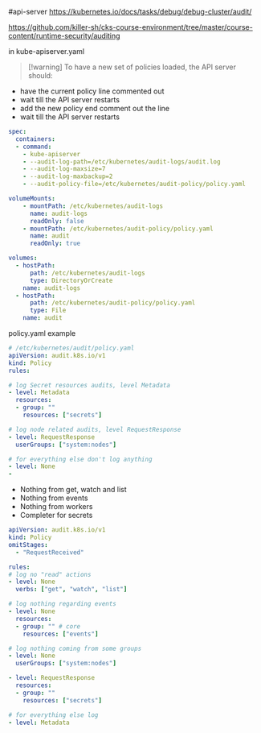 #api-server 
https://kubernetes.io/docs/tasks/debug/debug-cluster/audit/

https://github.com/killer-sh/cks-course-environment/tree/master/course-content/runtime-security/auditing

in kube-apiserver.yaml

>[!warning] To have a new set of policies loaded, the API server should:
- have the current policy line commented out
- wait till the API server restarts
- add the new policy end comment out the line
- wait till the API server restarts

```yaml
spec:
  containers:
  - command:
    - kube-apiserver
    - --audit-log-path=/etc/kubernetes/audit-logs/audit.log
    - --audit-log-maxsize=7
    - --audit-log-maxbackup=2
    - --audit-policy-file=/etc/kubernetes/audit-policy/policy.yaml
```

```yaml
volumeMounts:
    - mountPath: /etc/kubernetes/audit-logs
      name: audit-logs
      readOnly: false
    - mountPath: /etc/kubernetes/audit-policy/policy.yaml
      name: audit
      readOnly: true
```

```yaml
volumes:
  - hostPath:
      path: /etc/kubernetes/audit-logs
      type: DirectoryOrCreate
    name: audit-logs
  - hostPath:
      path: /etc/kubernetes/audit-policy/policy.yaml
      type: File
    name: audit
```

policy.yaml example

```yaml
# /etc/kubernetes/audit/policy.yaml
apiVersion: audit.k8s.io/v1
kind: Policy
rules:

# log Secret resources audits, level Metadata
- level: Metadata
  resources:
  - group: ""
    resources: ["secrets"]

# log node related audits, level RequestResponse
- level: RequestResponse
  userGroups: ["system:nodes"]

# for everything else don't log anything
- level: None
- 
```

- Nothing from get, watch and list
- Nothing from events
- Nothing from workers
- Completer for secrets

```yaml
apiVersion: audit.k8s.io/v1
kind: Policy
omitStages:
  - "RequestReceived"

rules:
# log no "read" actions
- level: None
  verbs: ["get", "watch", "list"]

# log nothing regarding events
- level: None
  resources:
  - group: "" # core
    resources: ["events"]

# log nothing coming from some groups
- level: None
  userGroups: ["system:nodes"]

- level: RequestResponse
  resources:
  - group: ""
    resources: ["secrets"]

# for everything else log
- level: Metadata
```